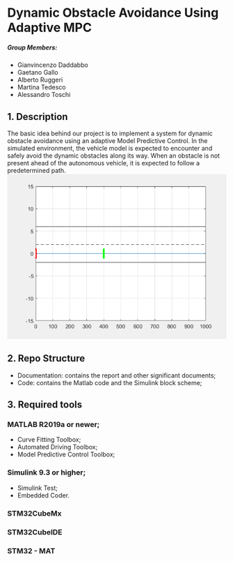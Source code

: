 # Dynamic Obstacle Avoidance Using Adaptive MPC

##### Group Members: 
* Gianvincenzo Daddabbo
* Gaetano Gallo
* Alberto Ruggeri
* Martina Tedesco
* Alessandro Toschi
## 1. Description

The basic idea behind our project is to implement a system for dynamic obstacle avoidance using an adaptive Model Predictive Control. 
In the simulated environment, the vehicle model is expected to encounter and safely avoid the dynamic obstacles along its way. 
When an obstacle is not present ahead of the autonomous vehicle, it is expected to follow a predetermined path.
![](DynAvoidance.gif)
## 2. Repo Structure

* Documentation: contains the report and other significant documents;
* Code: contains the Matlab code and the Simulink block scheme;

## 3. Required tools
### MATLAB R2019a or newer;
* Curve Fitting Toolbox;
* Automated Driving Toolbox;
* Model Predictive Control Toolbox;

### Simulink 9.3 or higher;
* Simulink Test;
* Embedded Coder.

### STM32CubeMx
### STM32CubeIDE
### STM32 - MAT


